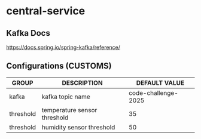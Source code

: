 # central-service

## Kafka Docs

https://docs.spring.io/spring-kafka/reference/

## Configurations (CUSTOMS)

| GROUP     | DESCRIPTION                  | DEFAULT VALUE       |
|-----------|------------------------------|---------------------|
| kafka     | kafka topic name             | code-challenge-2025 |
| threshold | temperature sensor threshold | 35                  |
| threshold | humidity sensor threshold    | 50                  |